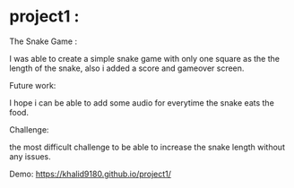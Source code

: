 # project1 : 

The Snake Game :

I was able to create a simple snake game with only one square as the
the length of the snake, also i added a score and gameover screen.

Future work:

I hope i can be able to add some audio for everytime the snake eats the food. 

Challenge:

the most difficult challenge to be able to increase the snake length without any issues.

Demo: https://khalid9180.github.io/project1/
